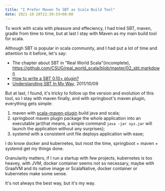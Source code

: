 ```yaml
---
title: "I Prefer Maven To SBT as Scala Build Tool"
date: 2021-10-28T22:39:53+08:00
---
```


To work with scala with pleasure and effeciency, I had tried SBT, maven, gradle from time to time, but at last I stay with Maven as my main build tool for scala.

Although SBT is popular in scala community, and I had put a lot of time and attention to it before, let's say: 

- The chapter about SBT in "Real World Scala"(incomplete), <https://github.com/CSUG/real_world_scala/blob/master/02_sbt.markdown>
- [How to write a SBT 0.10+ plugin?](https://fujohnwang.blogspot.com/2011/10/how-to-write-sbt-010-plugin.html)
- [Understanding SBT In My Way](https://fujohnwang.blogspot.com/2010/11/understanding-sbt-in-my-way.html), 2011/10/09

But at last, I found, it's tricky to follow up the version and evolution of this tool, so I stay with maven finally, and with springboot's maven plugin, everything gets simple: 

1. maven with [scala-maven-plugin](http://davidb.github.io/scala-maven-plugin/usage.html) build java and scala;
2. springboot maven plugin package the whole application into an executable jar(that means, a simple command `java -jar xyz.jar` will launch the application without any surprises);
3. systemd with a consistent unit file deploys application with ease;

I do know docker and kubernetes, but most the time, springboot + maven + systemd get my things done. 

Granularity matters, if I run a startup with few projects, kubernetes is too heavey, with JVM, docker container seems not so necessary, maybe with GraalVM and its native image or ScalaNative, docker container or kubernetes make some sense.

It's not always the best way, but it's my way.








